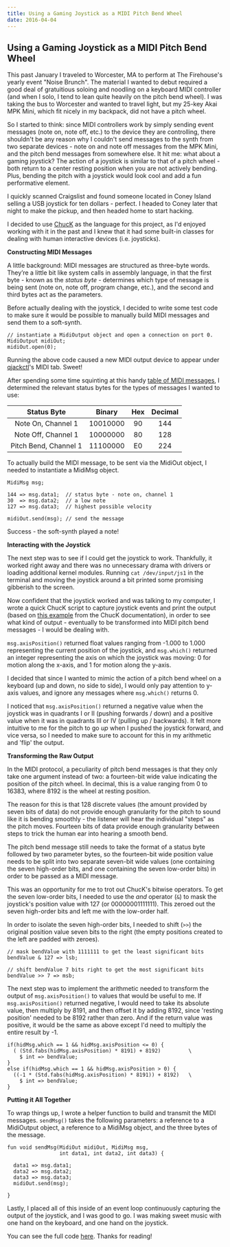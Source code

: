 ```yaml
---
title: Using a Gaming Joystick as a MIDI Pitch Bend Wheel
date: 2016-04-04
---
```

## Using a Gaming Joystick as a MIDI Pitch Bend Wheel

This past January I traveled to Worcester, MA to perform at The Firehouse's yearly event "Noise Brunch". The material I wanted to debut required a good deal of gratuitious soloing and noodling on a keyboard MIDI controller (and when I solo, I tend to lean quite heavily on the pitch bend wheel). I was taking the bus to Worcester and wanted to travel light, but my 25-key Akai MPK Mini, which fit nicely in my backpack, did not have a pitch wheel.

So I started to think: since MIDI controllers work by simply sending event messages (note on, note off, etc.) to the device they are controlling, there shouldn't be any reason why I couldn't send messages to the synth from two separate devices - note on and note off messages from the MPK Mini, and the pitch bend messages from somewhere else. It hit me: what about a gaming joystick? The action of a joystick is similar to that of a pitch wheel - both return to a center resting position when you are not actively bending. Plus, bending the pitch with a joystick would look cool and add a fun performative element.

I quickly scanned Craigslist and found someone located in Coney Island selling a USB joystick for ten dollars - perfect. I headed to Coney later that night to make the pickup, and then headed home to start hacking.

I decided to use [ChucK](http://chuck.cs.princeton.edu/) as the language for this project, as I'd enjoyed working with it in the past and I knew that it had some built-in classes for dealing with human interactive devices (i.e. joysticks).

**Constructing MIDI Messages**

A little background: MIDI messages are structured as three-byte words. They’re a little bit like system calls in assembly language, in that the first byte - known as the *status byte* - determines which type of message is being sent (note on, note off, program change, etc.), and the second and third bytes act as the parameters.

Before actually dealing with the joystick, I decided to write some test code to make sure it would be possible to manually build MIDI messages and send them to a soft-synth.

```
// instantiate a MidiOutput object and open a connection on port 0.
MidiOutput midiOut;
midiOut.open(0);
```
Running the above code caused a new MIDI output device to appear under [qjackctl](http://qjackctl.sourceforge.net/)'s MIDI tab. Sweet!

After spending some time squinting at this handy [table of MIDI messages](http://www.midi.org/techspecs/midimessages.php), I determined the relevant status bytes for the types of messages I wanted to use:

Status Byte | Binary | Hex | Decimal
:---:|:---:|:---:|:---:
Note On, Channel 1 | 10010000 | 90 | 144
Note Off, Channel 1 | 10000000 | 80 | 128
Pitch Bend, Channel 1 | 11100000 | E0 | 224

To actually build the MIDI message, to be sent via the MidiOut object, I needed to instantiate a MidiMsg object.

```
MidiMsg msg;

144 => msg.data1;  // status byte - note on, channel 1
30  => msg.data2;  // a low note
127 => msg.data3;  // highest possible velocity

midiOut.send(msg); // send the message
```
Success - the soft-synth played a note!

**Interacting with the Joystick**

The next step was to see if I could get the joystick to work. Thankfully, it worked right away and there was no unnecessary drama with drivers or loading additional kernel modules. Running `cat /dev/input/js1` in the terminal and moving the joystick around a bit printed  some promising gibberish to the screen.

Now confident that the joystick worked and was talking to my computer, I wrote a quick ChucK script to capture joystick events and print the output (based on [this example](http://chuck.cs.princeton.edu/doc/examples/hid/joy.ck) from the ChucK documentation), in order to see what kind of output - eventually to be transformed into MIDI pitch bend messages - I would be dealing with.

`msg.axisPosition()` returned float values ranging from -1.000 to 1.000 representing the current position of the joystick, and `msg.which()` returned an integer representing the axis on which the joystick was moving: 0 for motion along the x-axis, and 1 for motion along the y-axis.

I decided that since I wanted to mimic the action of a pitch bend wheel on a keyboard (up and down, no side to side), I would only pay attention to y-axis values, and ignore any messages where `msg.which()` returns 0.

I noticed that `msg.axisPosition()` returned a negative value when the joystick was in quadrants I or II (pushing forwards / down) and a positive value when it was in quadrants III or IV (pulling up / backwards). It felt more intuitive to me for the pitch to go *up* when I pushed the joystick forward, and vice versa, so I needed to make sure to account for this in my arithmetic and 'flip' the output.

**Transforming the Raw Output**

In the MIDI protocol, a peculiarity of pitch bend messages is that they only take one argument instead of two: a fourteen-bit wide value indicating the position of the pitch wheel. In decimal, this is a value ranging from 0 to 16383, where 8192 is the wheel at resting position.

The reason for this is that 128 discrete values (the amount provided by seven bits of data) do not provide enough granularity for the pitch to sound like it is bending smoothly - the listener will hear the individual "steps" as the pitch moves. Fourteen bits of data provide enough granularity between steps to trick the human ear into hearing a smooth bend.

The pitch bend message still needs to take the format of a status byte followed by two parameter bytes, so the fourteen-bit wide position value needs to be split into two separate seven-bit wide values (one containing the seven high-order bits, and one containing the seven low-order bits) in order to be passed as a MIDI message.

This was an opportunity for me to trot out ChucK's bitwise operators. To get the seven low-order bits, I needed to use the *and* operator (`&`) to mask the joystick's position value with 127 (or 00000001111111). This zeroed out the seven high-order bits and left me with the low-order half.

In order to isolate the seven high-order bits, I needed to shift (`>>`) the original position value seven bits to the right (the empty positions created to the left are padded with zeroes).

```
// mask bendValue with 1111111 to get the least significant bits
bendValue & 127 => lsb;

// shift bendValue 7 bits right to get the most significant bits
bendValue >> 7 => msb;
```

The next step was to implement the arithmetic needed to transform the output of `msg.axisPosition()` to values that would be useful to me. If `msg.axisPosition()` returned negative, I would need to take its absolute value, then multiply by 8191, and then offset it by adding 8192, since 'resting position' needed to be 8192 rather than zero. And if the return value was positive, it would be the same as above except I'd need to multiply the entire result by -1.

```
if(hidMsg.which == 1 && hidMsg.axisPosition <= 0) {
  ( (Std.fabs(hidMsg.axisPosition) * 8191) + 8192)         \
	$ int => bendValue;
}
else if(hidMsg.which == 1 && hidMsg.axisPosition > 0) {
  ((-1 * (Std.fabs(hidMsg.axisPosition) * 8191)) + 8192)   \
	$ int => bendValue;
}

```

**Putting it All Together**

To wrap things up, I wrote a helper function to build and transmit the MIDI messages. `sendMsg()` takes the following parameters: a reference to a MidiOutput object, a reference to a MidiMsg object, and the three bytes of the message.

```
fun void sendMsg(MidiOut midiOut, MidiMsg msg,
                 int data1, int data2, int data3) {
								 
  data1 => msg.data1;
  data2 => msg.data2;
  data3 => msg.data3;
  midiOut.send(msg);
	
}
```

Lastly, I placed all of this inside of an event loop continuously capturing the output of the joystick, and I was good to go. I was making sweet music with one hand on the keyboard, and one hand on the joystick.

You can see the full code [here](https://github.com/davep3rrett/joystick-pitchbend.ck). Thanks for reading!
